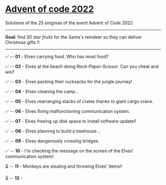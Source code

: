 # [Advent of code 2022](https://adventofcode.com/2022)
Solutions of the 25 enigmas of the event Advent of Code 2022

---
**Goal:** find _50 star fruits_ for the Santa's reindeer so they can deliver Christmas gifts !!

---

✅ -- **01** - Elves carrying food. Who has most food?

✅ -- **02** - Elves at the beach doing _Rock-Paper-Scissor_. Can you cheat and win?

✅ -- **03** - Elves packing their rucksacks for the jungle journey!

✅ -- **04** - Elves cleaning the camp..

✅ -- **05** - Elves rearranging stacks of crates thanks to giant cargo crane.

✅ -- **06** - Elves fixing malfunctioning communication system.

✅ -- **07** - Elves freeing up disk space to install software update!!

✅ -- **08** - Elves planning to build a treehouse ..

✅ -- **09** - Elves dangerously crossing bridges.

✅ -- **10** - I'm checking the message on the screen of the Elves' communication system!

⏳ -- **11** - Monkeys are stealing and throwing Elves' items!! 

⏳ -- **12** - 


